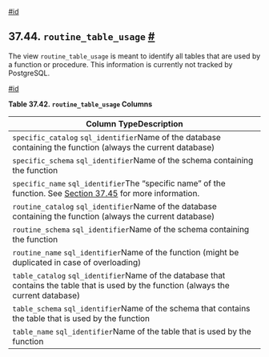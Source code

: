 [#id](#INFOSCHEMA-ROUTINE-TABLE-USAGE)

## 37.44. `routine_table_usage` [#](#INFOSCHEMA-ROUTINE-TABLE-USAGE)

The view `routine_table_usage` is meant to identify all tables that are used by a function or procedure. This information is currently not tracked by PostgreSQL.

[#id](#id-1.7.6.48.3)

**Table 37.42. `routine_table_usage` Columns**

| Column TypeDescription                                                                                                                   |
| ---------------------------------------------------------------------------------------------------------------------------------------- |
| `specific_catalog` `sql_identifier`Name of the database containing the function (always the current database)                            |
| `specific_schema` `sql_identifier`Name of the schema containing the function                                                             |
| `specific_name` `sql_identifier`The “specific name” of the function. See [Section 37.45](infoschema-routines) for more information. |
| `routine_catalog` `sql_identifier`Name of the database containing the function (always the current database)                             |
| `routine_schema` `sql_identifier`Name of the schema containing the function                                                              |
| `routine_name` `sql_identifier`Name of the function (might be duplicated in case of overloading)                                         |
| `table_catalog` `sql_identifier`Name of the database that contains the table that is used by the function (always the current database)  |
| `table_schema` `sql_identifier`Name of the schema that contains the table that is used by the function                                   |
| `table_name` `sql_identifier`Name of the table that is used by the function                                                              |